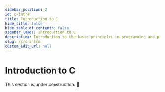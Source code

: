 ```yaml
---
sidebar_position: 2
id: c-intro
title: Introduction to C
hide_title: false
hide_table_of_contents: false
sidebar_label: Introduction to C
description: Introduction to the basic principles in programming and problem solving.
slug: /c/c-intro
custom_edit_url: null
---
```


# Introduction to C

This section is under construction. 🚧